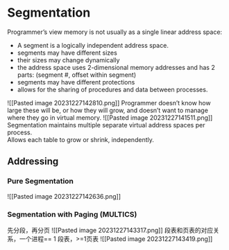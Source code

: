 # Segmentation
Programmer’s view memory is not usually as a single linear address space:
- A segment is a logically independent address space.
- segments may have different sizes
- their sizes may change dynamically
- the address space uses 2-dimensional memory addresses and has 2 parts:
	(segment #, offset within segment)
- segments may have different protections
- allows for the sharing of procedures and data between processes. 

![[Pasted image 20231227142810.png]]
Programmer doesn’t know how large these will be, or how they will grow, and doesn’t want to manage where they go in virtual memory.
![[Pasted image 20231227141511.png]]
Segmentation maintains multiple separate virtual address spaces per process.  
Allows each table to grow or shrink, independently.
## Addressing
### Pure Segmentation
![[Pasted image 20231227142636.png]]

### Segmentation with Paging (MULTICS)
先分段，再分页
![[Pasted image 20231227143317.png]]
段表和页表的对应关系，一个进程== 1 段表，>=1页表
![[Pasted image 20231227143419.png]]